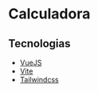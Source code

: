 # Calculadora

## Tecnologias
- [VueJS](https://vuejs.org/)
-	[Vite](https://vitejs.dev/)
- [Tailwindcss](https://tailwindcss.com/)

<!-- ### TODO -->

<!-- - fix 'Octal literals are not allowed in strict mode.' example: '21+06'
- add plus/minur number (auto bracket)
- add gradient on top display (first application clash with scroll element) -->
